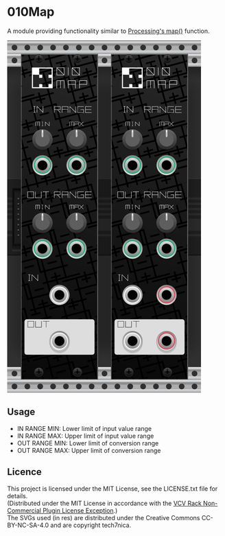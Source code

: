 # 010Map

A module providing functionality similar to [Processing's map()](https://processing.org/reference/map_.html)  function.

![alt text](img/readme_image.png)

## Usage

* IN RANGE MIN: Lower limit of input value range
* IN RANGE MAX: Upper limit of input value range
* OUT RANGE MIN: Lower limit of conversion range
* OUT RANGE MAX: Upper limit of conversion range

## Licence

This project is licensed under the MIT License, see the LICENSE.txt file for details.  
(Distributed under the MIT License in accordance with the [VCV Rack Non-Commercial Plugin License Exception](https://github.com/VCVRack/Rack/blob/v1/LICENSE.md).)  
The SVGs used (in res) are distributed under the Creative Commons CC-BY-NC-SA-4.0 and are copyright tech7nica.  
